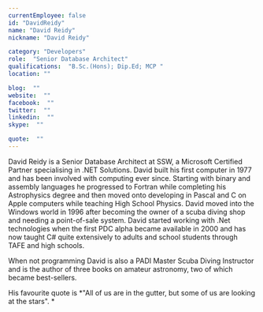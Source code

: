 ```yaml
---
currentEmployee: false
id: "DavidReidy"
name: "David Reidy"
nickname: "David Reidy"

category: "Developers"
role:  "Senior Database Architect"
qualifications:  "B.Sc.(Hons); Dip.Ed; MCP "
location: ""

blog:  ""
website:  ""
facebook:  ""
twitter:  ""
linkedin:  ""
skype:  ""

quote:  ""
---
```


David Reidy is a Senior Database Architect at SSW, a Microsoft Certified Partner specialising in .NET Solutions. David built his first computer in 1977 and has been involved with computing ever since. Starting with binary and assembly languages he progressed to Fortran while completing his Astrophysics degree and then moved onto developing in Pascal and C on Apple computers while teaching High School Physics. David moved into the Windows world in 1996 after becoming the owner of a scuba diving shop and needing a point-of-sale system. David started working with .Net technologies when the first PDC alpha became available in 2000 and has now taught C# quite extensively to adults and school students through TAFE and high schools.

When not programming David is also a PADI Master Scuba Diving Instructor and is the author of three books on amateur astronomy, two of which became best-sellers.

His favourite quote is *"All of us are in the gutter, but some of us are looking at the stars". *